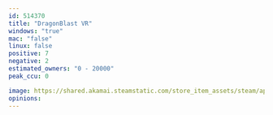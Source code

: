 ```yaml
---
id: 514370
title: "DragonBlast VR"
windows: "true"
mac: "false"
linux: false
positive: 7
negative: 2
estimated_owners: "0 - 20000"
peak_ccu: 0

image: https://shared.akamai.steamstatic.com/store_item_assets/steam/apps/514370/header.jpg?t=1472761174
opinions:
---
```

